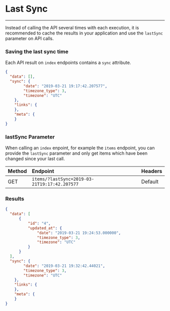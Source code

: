 # Last Sync

---

Instead of calling the API several times with each execution, it is recommended to cache the results in your application and use the `lastSync` parameter on API calls.

### Saving the last sync time

Each API result on `index` endpoints contains a `sync` attribute.

```json
{
  "data": [],
  "sync": {
        "date": "2019-03-21 19:17:42.207577",
        "timezone_type": 3,
        "timezone": "UTC"
    },
    "links": {
    },
    "meta": {
    }
}
```

### lastSync Parameter

When calling an `index` enpoint, for example the `items` endpoint, you can provide the `lastSync` parameter and only get items which have been changed since your last call.

| Method | Endpoint| Headers |
| :- |   :-   |  :-  |
| GET | `items/?lastSync=2019-03-21T19:17:42.207577` | Default |

### Results

```json
{
  "data": [
      {
          "id": "4",
          "updated_at": {
              "date": "2019-03-21 19:24:53.000000",
              "timezone_type": 3,
              "timezone": "UTC"
          }
      }
  ],
  "sync": {
        "date": "2019-03-21 19:32:42.44021",
        "timezone_type": 3,
        "timezone": "UTC"
    },
    "links": {
    },
    "meta": {
    }
}
```